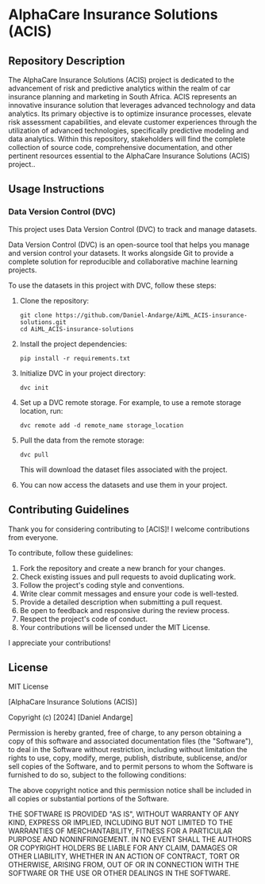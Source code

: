 # AlphaCare Insurance Solutions (ACIS)

## Repository Description

The AlphaCare Insurance Solutions (ACIS) project is dedicated to the advancement of risk and predictive analytics within the realm of car insurance planning and marketing in South Africa.
ACIS represents an innovative insurance solution that leverages advanced technology and data analytics. Its primary objective is to optimize insurance processes, elevate risk assessment capabilities, and elevate customer experiences through the utilization of advanced technologies, specifically predictive modeling and data analytics. Within this repository, stakeholders will find the complete collection of source code, comprehensive documentation, and other pertinent resources essential to the AlphaCare Insurance Solutions (ACIS) project..

## Usage Instructions

### Data Version Control (DVC)

This project uses Data Version Control (DVC) to track and manage datasets.

Data Version Control (DVC) is an open-source tool that helps you manage and version control your datasets. It works alongside Git to provide a complete solution for reproducible and collaborative machine learning projects.

To use the datasets in this project with DVC, follow these steps:

1. Clone the repository:

   ```
   git clone https://github.com/Daniel-Andarge/AiML_ACIS-insurance-solutions.git
   cd AiML_ACIS-insurance-solutions
   ```

2. Install the project dependencies:

   ```
   pip install -r requirements.txt
   ```

3. Initialize DVC in your project directory:

   ```
   dvc init
   ```

4. Set up a DVC remote storage. For example, to use a remote storage location, run:

   ```
   dvc remote add -d remote_name storage_location
   ```

5. Pull the data from the remote storage:

   ```
   dvc pull
   ```

   This will download the dataset files associated with the project.

6. You can now access the datasets and use them in your project.

## Contributing Guidelines

Thank you for considering contributing to [ACIS]! I welcome contributions from everyone.

To contribute, follow these guidelines:

1. Fork the repository and create a new branch for your changes.
2. Check existing issues and pull requests to avoid duplicating work.
3. Follow the project's coding style and conventions.
4. Write clear commit messages and ensure your code is well-tested.
5. Provide a detailed description when submitting a pull request.
6. Be open to feedback and responsive during the review process.
7. Respect the project's code of conduct.
8. Your contributions will be licensed under the MIT License.

I appreciate your contributions!

## License

MIT License

[AlphaCare Insurance Solutions (ACIS)]

Copyright (c) [2024] [Daniel Andarge]

Permission is hereby granted, free of charge, to any person obtaining a copy
of this software and associated documentation files (the "Software"), to deal
in the Software without restriction, including without limitation the rights
to use, copy, modify, merge, publish, distribute, sublicense, and/or sell
copies of the Software, and to permit persons to whom the Software is
furnished to do so, subject to the following conditions:

The above copyright notice and this permission notice shall be included in all
copies or substantial portions of the Software.

THE SOFTWARE IS PROVIDED "AS IS", WITHOUT WARRANTY OF ANY KIND, EXPRESS OR
IMPLIED, INCLUDING BUT NOT LIMITED TO THE WARRANTIES OF MERCHANTABILITY,
FITNESS FOR A PARTICULAR PURPOSE AND NONINFRINGEMENT. IN NO EVENT SHALL THE
AUTHORS OR COPYRIGHT HOLDERS BE LIABLE FOR ANY CLAIM, DAMAGES OR OTHER
LIABILITY, WHETHER IN AN ACTION OF CONTRACT, TORT OR OTHERWISE, ARISING FROM,
OUT OF OR IN CONNECTION WITH THE SOFTWARE OR THE USE OR OTHER DEALINGS IN THE
SOFTWARE.
